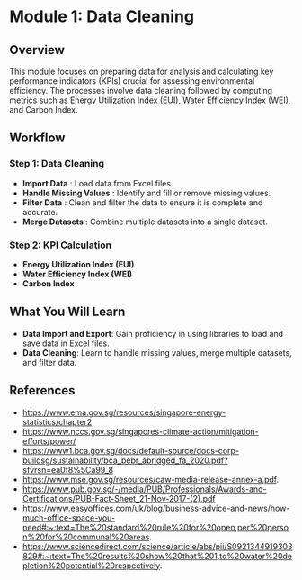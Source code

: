 # Module 1: Data Cleaning

## Overview
This module focuses on preparing data for analysis and calculating key performance indicators (KPIs) crucial for assessing environmental efficiency. The processes involve data cleaning followed by computing metrics such as Energy Utilization Index (EUI), Water Efficiency Index (WEI), and Carbon Index.

## Workflow

### Step 1: Data Cleaning
- **Import Data** : Load data from Excel files.
- **Handle Missing Values** : Identify and fill or remove missing values.
- **Filter Data** : Clean and filter the data to ensure it is complete and accurate.
- **Merge Datasets** : Combine multiple datasets into a single dataset.

### Step 2: KPI Calculation
- **Energy Utilization Index (EUI)**
- **Water Efficiency Index (WEI)**
- **Carbon Index**

## What You Will Learn
- **Data Import and Export**: Gain proficiency in using libraries to load and save data in Excel files.
- **Data Cleaning**: Learn to handle missing values, merge multiple datasets, and filter data.

## References
- https://www.ema.gov.sg/resources/singapore-energy-statistics/chapter2
- https://www.nccs.gov.sg/singapores-climate-action/mitigation-efforts/power/
- https://www1.bca.gov.sg/docs/default-source/docs-corp-buildsg/sustainability/bca_bebr_abridged_fa_2020.pdf?sfvrsn=ea0f8%5Ca99_8
- https://www.mse.gov.sg/resources/caw-media-release-annex-a.pdf. 
- https://www.pub.gov.sg/-/media/PUB/Professionals/Awards-and-Certifications/PUB-Fact-Sheet_21-Nov-2017-(2).pdf 
- https://www.easyoffices.com/uk/blog/business-advice-and-news/how-much-office-space-you-need#:~:text=The%20standard%20rule%20for%20open,per%20person%20for%20communal%20areas.
- https://www.sciencedirect.com/science/article/abs/pii/S0921344919303829#:~:text=The%20results%20show%20that%201,to%20water%20depletion%20potential%20respectively.
